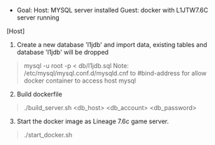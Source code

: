 * Goal:
Host: MYSQL server installed
Guest: docker with L1JTW7.6C server running

[Host]
1. Create a new database 'l1jdb' and import data, existing tables and database 'l1jdb' will be dropped
> mysql -u root -p < db/l1jdb.sql
Note: /etc/mysql/mysql.conf.d/mysqld.cnf to #bind-address for allow docker container to access host mysql

2. Build dockerfile
> ./build_server.sh <db_host> <db_account> <db_password>

3. Start the docker image as Lineage 7.6c game server.
> ./start_docker.sh
